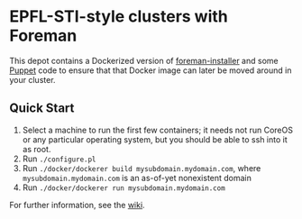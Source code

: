 # EPFL-STI-style clusters with Foreman

This depot contains a Dockerized version of
[foreman-installer](http://theforeman.org/manuals/1.8/index.html#3.InstallingForeman)
and some [Puppet](https://puppetlabs.com/) code to ensure that
that Docker image can later be moved around in your cluster.

## Quick Start

1. Select a machine to run the first few containers; it needs not run
CoreOS or any particular operating system, but you should be able to
ssh into it as root.
2. Run `./configure.pl`
3. Run `./docker/dockerer build mysubdomain.mydomain.com`, where
  `mysubdomain.mydomain.com` is an as-of-yet nonexistent domain
3. Run `./docker/dockerer run mysubdomain.mydomain.com`

For further information, see the [wiki](https://github.com/epfl-sti/cluster.foreman/wiki).

